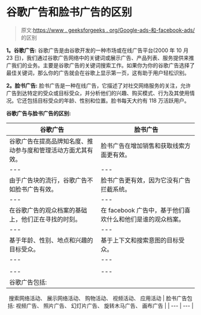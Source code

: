# 谷歌广告和脸书广告的区别

> 原文:[https://www . geeksforgeeks . org/Google-ads-和-facebook-ads/](https://www.geeksforgeeks.org/difference-between-google-ads-and-facebook-ads/) 的区别

**1。谷歌广告:**
谷歌广告是由谷歌开发的一种市场或在线广告平台(2000 年 10 月 23 日)，我们通过谷歌广告网络中的关键词或展示广告、产品列表、服务提供来推广我们的业务。主要是谷歌广告的关键词搜索工作。如果你为你的谷歌广告选择了最佳关键词，那么你的广告就会在谷歌上显示第一页，这有助于用户轻松识别。

**2。脸书广告:**
脸书广告是一种在线广告，它描述了对社交网络服务的关注，允许广告到达特定的受众或目标受众，并分析他们的兴趣、购买模式、行为及其使用情况。它还包括目标受众的年龄、性别和位置。脸书每天大约有 118 万活跃用户。

**谷歌广告与脸书广告的区别:**

<center>

| 谷歌广告 | 脸书广告 |
| --- | --- |
| 谷歌广告在提高品牌知名度、推动参与度和管理活动方面尤其有效。 | 脸书广告在增加销售和获取线索方面更有效。 |
| --- | --- |
| 由于广告块的流行，谷歌广告不如脸书广告有效。 | 脸书广告更有效，因为它没有广告拦截系统。 |
| --- | --- |
| 在谷歌广告的观众档案的基础上，他们正在寻找的时刻。 | 在 facebook 广告中，基于他们喜欢什么和他们是谁的观众档案。 |
| --- | --- |
| 基于年龄、性别、地点和兴趣的目标受众。 | 基于上下文和搜索意图的目标受众。 |
| --- | --- |
|  |  |
| --- | --- |
| 谷歌广告包括:
搜索网络活动、
展示网络活动、
购物活动、
视频活动、
应用活动 | 脸书广告包括:
视频广告、
照片广告、
幻灯片广告、
旋转木马广告、
画布广告 |
| --- | --- |

</center>